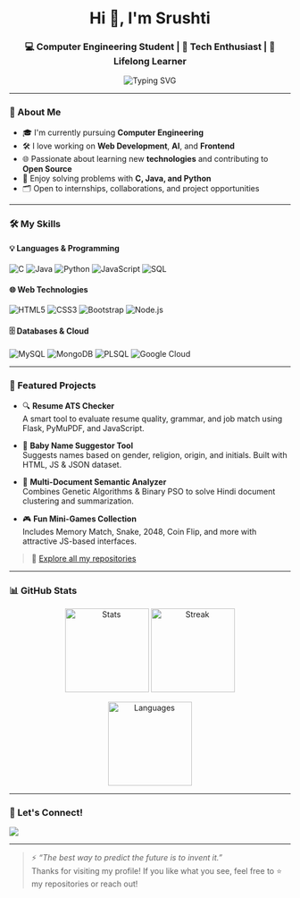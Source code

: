 <h1 align="center">Hi 👋, I'm Srushti</h1>
<h3 align="center">💻 Computer Engineering Student | 🚀 Tech Enthusiast | 🧠 Lifelong Learner</h3>

<p align="center">
  <img src="https://readme-typing-svg.herokuapp.com?font=Fira+Code&size=20&duration=3000&pause=1000&color=F7F7F7&center=true&vCenter=true&width=435&lines=I+love+building+tech+that+matters.;Always+curious+%26+exploring+new+tools.;Passionate+about+Web+Dev+%26." alt="Typing SVG" />
</p>

---

### 🌟 About Me

- 🎓 I'm currently pursuing **Computer Engineering**
- 🛠️ I love working on **Web Development**, **AI**, and **Frontend**
- 🌐 Passionate about learning new **technologies** and contributing to **Open Source**
- 🧩 Enjoy solving problems with **C, Java, and Python**
- 🗂️ Open to internships, collaborations, and project opportunities

---

### 🛠️ My Skills

#### 💡 Languages & Programming
![C](https://img.shields.io/badge/-C-00599C?style=flat-square&logo=c)
![Java](https://img.shields.io/badge/-Java-007396?style=flat-square&logo=java)
![Python](https://img.shields.io/badge/-Python-3776AB?style=flat-square&logo=python)
![JavaScript](https://img.shields.io/badge/-JavaScript-F7DF1E?style=flat-square&logo=javascript)
![SQL](https://img.shields.io/badge/-SQL-003B57?style=flat-square&logo=mysql)

#### 🌐 Web Technologies
![HTML5](https://img.shields.io/badge/-HTML5-E34F26?style=flat-square&logo=html5)
![CSS3](https://img.shields.io/badge/-CSS3-1572B6?style=flat-square&logo=css3)
![Bootstrap](https://img.shields.io/badge/-Bootstrap-563D7C?style=flat-square&logo=bootstrap)
![Node.js](https://img.shields.io/badge/-Node.js-339933?style=flat-square&logo=node.js)

#### 🗄️ Databases & Cloud
![MySQL](https://img.shields.io/badge/-MySQL-4479A1?style=flat-square&logo=mysql)
![MongoDB](https://img.shields.io/badge/-MongoDB-4EA94B?style=flat-square&logo=mongodb)
![PLSQL](https://img.shields.io/badge/-PLSQL-F80000?style=flat-square&logo=oracle)
![Google Cloud](https://img.shields.io/badge/-Google%20Cloud-4285F4?style=flat-square&logo=google-cloud)

---

### 📂 Featured Projects

- 🔍 **Resume ATS Checker**  
  A smart tool to evaluate resume quality, grammar, and job match using Flask, PyMuPDF, and JavaScript.

- 👶 **Baby Name Suggestor Tool**  
  Suggests names based on gender, religion, origin, and initials. Built with HTML, JS & JSON dataset.

- 🧠 **Multi-Document Semantic Analyzer**  
  Combines Genetic Algorithms & Binary PSO to solve Hindi document clustering and summarization.

- 🎮 **Fun Mini-Games Collection**  
  Includes Memory Match, Snake, 2048, Coin Flip, and more with attractive JS-based interfaces.

> 🔗 [Explore all my repositories](https://github.com/SrushtiMarathe?tab=repositories)

---

### 📊 GitHub Stats

<p align="center">
  <img src="https://github-readme-stats.vercel.app/api?username=your-username&show_icons=true&theme=radical&count_private=true" height="150" alt="Stats" />
  <img src="https://github-readme-streak-stats.herokuapp.com/?user=your-username&theme=radical" height="150" alt="Streak" />
</p>

<p align="center">
  <img src="https://github-readme-stats.vercel.app/api/top-langs/?username=your-username&layout=compact&theme=radical" height="150" alt="Languages" />
</p>

---

### 🤝 Let's Connect!

<p align="left">
  <a href="mailto:srush44355@gmail.com"><img src="https://img.shields.io/badge/Email-%23D14836?style=for-the-badge&logo=gmail&logoColor=white"/></a>
</p>

---

> ⚡ *“The best way to predict the future is to invent it.”*  
> Thanks for visiting my profile! If you like what you see, feel free to ⭐ my repositories or reach out!

